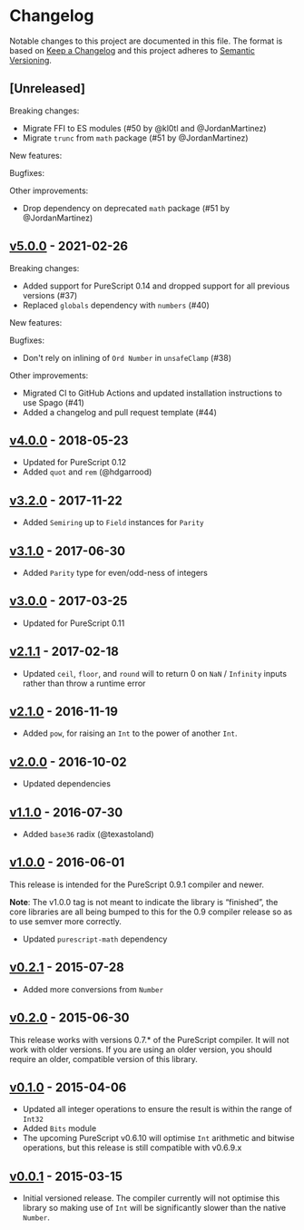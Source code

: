 # Changelog

Notable changes to this project are documented in this file. The format is based on [Keep a Changelog](https://keepachangelog.com/en/1.0.0/) and this project adheres to [Semantic Versioning](https://semver.org/spec/v2.0.0.html).

## [Unreleased]

Breaking changes:
- Migrate FFI to ES modules (#50 by @kl0tl and @JordanMartinez)
- Migrate `trunc` from `math` package (#51 by @JordanMartinez)

New features:

Bugfixes:

Other improvements:
- Drop dependency on deprecated `math` package (#51 by @JordanMartinez)

## [v5.0.0](https://github.com/purescript/purescript-integers/releases/tag/v5.0.0) - 2021-02-26

Breaking changes:

- Added support for PureScript 0.14 and dropped support for all previous versions (#37)
- Replaced `globals` dependency with `numbers` (#40)

New features:

Bugfixes:
- Don't rely on inlining of `Ord Number` in `unsafeClamp` (#38)

Other improvements:

- Migrated CI to GitHub Actions and updated installation instructions to use Spago (#41)
- Added a changelog and pull request template (#44)

## [v4.0.0](https://github.com/purescript/purescript-integers/releases/tag/v4.0.0) - 2018-05-23

- Updated for PureScript 0.12
- Added `quot` and `rem` (@hdgarrood)

## [v3.2.0](https://github.com/purescript/purescript-integers/releases/tag/v3.2.0) - 2017-11-22

- Added `Semiring` up to `Field` instances for `Parity`

## [v3.1.0](https://github.com/purescript/purescript-integers/releases/tag/v3.1.0) - 2017-06-30

- Added `Parity` type for even/odd-ness of integers

## [v3.0.0](https://github.com/purescript/purescript-integers/releases/tag/v3.0.0) - 2017-03-25

- Updated for PureScript 0.11

## [v2.1.1](https://github.com/purescript/purescript-integers/releases/tag/v2.1.1) - 2017-02-18

- Updated `ceil`, `floor`, and `round` will to return 0 on `NaN` / `Infinity` inputs rather than throw a runtime error

## [v2.1.0](https://github.com/purescript/purescript-integers/releases/tag/v2.1.0) - 2016-11-19

- Added `pow`, for raising an `Int` to the power of another `Int`.

## [v2.0.0](https://github.com/purescript/purescript-integers/releases/tag/v2.0.0) - 2016-10-02

- Updated dependencies

## [v1.1.0](https://github.com/purescript/purescript-integers/releases/tag/v1.1.0) - 2016-07-30

- Added `base36` radix (@texastoland)

## [v1.0.0](https://github.com/purescript/purescript-integers/releases/tag/v1.0.0) - 2016-06-01

This release is intended for the PureScript 0.9.1 compiler and newer.

**Note**: The v1.0.0 tag is not meant to indicate the library is “finished”, the core libraries are all being bumped to this for the 0.9 compiler release so as to use semver more correctly.

- Updated `purescript-math` dependency

## [v0.2.1](https://github.com/purescript/purescript-integers/releases/tag/v0.2.1) - 2015-07-28

- Added more conversions from `Number`

## [v0.2.0](https://github.com/purescript/purescript-integers/releases/tag/v0.2.0) - 2015-06-30

This release works with versions 0.7.\* of the PureScript compiler. It will not work with older versions. If you are using an older version, you should require an older, compatible version of this library.

## [v0.1.0](https://github.com/purescript/purescript-integers/releases/tag/v0.1.0) - 2015-04-06

- Updated all integer operations to ensure the result is within the range of `Int32`
- Added `Bits` module
- The upcoming PureScript v0.6.10 will optimise `Int` arithmetic and bitwise operations, but this release is still compatible with v0.6.9.x

## [v0.0.1](https://github.com/purescript/purescript-integers/releases/tag/v0.0.1) - 2015-03-15

- Initial versioned release. The compiler currently will not optimise this library so making use of `Int` will be significantly slower than the native `Number`.

